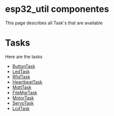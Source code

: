 # esp32_util componentes
This page describes all Task's that are available

# Tasks
Here are the tasks

* [ButtonTask](button_task.md)
* [LedTask](led_task.md)
* [RfidTask](rfid_task.md)
* [HeartbeatTask](heartbeat.md)
* [MqttTask](mqtt_task.md)
* [FileMgrTask](file_mgr_task.md)
* [MotorTask](motor_task.md)
* [ServoTask](servo_task.md)
* [LcdTask](lcd_char_task.md)
